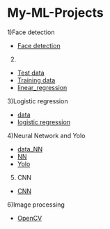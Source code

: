 # My-ML-Projects

1)Face detection
- [Face detection](https://github.com/VarunSriTeja/My-ML-Projects/blob/main/Facedetection.py)


2)
- [Test data](https://github.com/VarunSriTeja/My-ML-Projects/blob/main/Test%20data.xlsx)
- [Training data](https://github.com/VarunSriTeja/My-ML-Projects/blob/main/Training%20data.xlsx)
- [linear_regression](https://github.com/VarunSriTeja/My-ML-Projects/blob/main/Copy%20of%20linear_regression_week1.ipynb)


3)Logistic regression
- [data](https://github.com/VarunSriTeja/My-ML-Projects/blob/main/data.txt)
- [logistic regression](https://github.com/VarunSriTeja/My-ML-Projects/blob/main/Copy%20of%20assignment_logistic_regression.ipynb)


4)Neural Network and Yolo
- [data_NN](https://github.com/VarunSriTeja/My-ML-Projects/blob/main/homer_bart.zip)
- [NN](https://github.com/VarunSriTeja/My-ML-Projects/blob/main/Week2_NN.ipynb)
- [Yolo](https://github.com/VarunSriTeja/My-ML-Projects/blob/main/Yolov8.ipynb)


5) CNN
- [CNN](https://github.com/VarunSriTeja/My-ML-Projects/blob/main/Copy%20of%20CNNassignment.ipynb)


6)Image processing
- [OpenCV](https://github.com/VarunSriTeja/My-ML-Projects/blob/main/ImagePreprocessing-OpenCV.ipynb)



